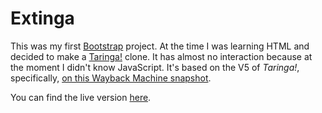 # Extinga

This was my first [Bootstrap](https://getbootstrap.com/) project. At the time I was learning HTML and decided to make a [Taringa!](https://www.taringa.net/) clone. It has almost no interaction because at the moment I didn't know JavaScript.
It's based on the V5 of *Taringa!*, specifically, [on this Wayback Machine snapshot](http://web.archive.org/web/20120223062759/http://www.taringa.net/).

You can find the live version [here](https://salvarecuero.github.io/extinga/).

